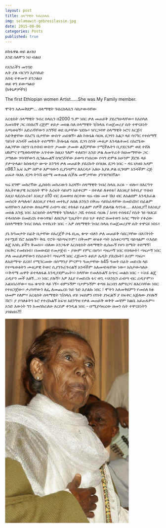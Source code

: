 ```yaml
---
layout: post
title: ሰላማዊት ገብረስላሴ
img: selamawit-gebresilassie.jpg
date: 2015-08-06
categories: Posts
published: true
---
```




ይከፋዋል ወይ ልብህ  
እንደ ሰለሞን ነህ ብልህ  

የአገራችን መንገድ  
ሌት ያለ ብርሃን አያስኬድ  
እስቲ ተቀመጥ ይንጋልህ  
ወይ ቀን ይውጣልህ  
(ከቅኔዎቻችን)  


The first Ethiopian women Artist......She was  My Family member.

ሞትን አለመቅደም… ሰላማዊት ገብረስላሴን ሳስታውሳቸው

አርቲስት ሰላማዊት ገብረ ስላሴን በ2000 ዓ.ም ነበር ቃለ መጠይቅ ያደረግሁላቸው፡፡ ከአስካለ አመነሸዋ ጋር በነበረኝ ረጅም ቆይታ መሀል ስለ ሰላማዊት ገ/ስላሴ የመጀመሪያ ሴት ተዋናይነት አጫወቱኝ፡፡ አድራሻቸውን አግኝቼ ወደ ቤታቸው ሄድኩ፡፡
ዠርጋዳዋ ሰላማዊት ኑሮና እርጅና አድቅቋቸው በአሮጌ ቤታቸው ውስጥ ጠበቁኝ፡፡ ልክ ኮሎኔል ሳህሌ ደጋጎን አልጋ ላይ ሳናግር የተሰማኝ ዓይነት አንዳች መከፋት ተሰማኝ፡፡ /ኮሎኔል ሳህሌ ደጋጎ ስንት ሙዚቃ እንዳልቀመሩ በአሮጌው አልጋቸው በድሃ ቤተሰብ ውስጥ ታመው ታመው ልጆቻቸው የሚችሉትን ቢያደርጉም ወደ ተሸለ ህክምና የሚወስዳቸው አጥተው ከዚህ ዓለም ተለዩን፡፡ አንድ ቃል ለመጥራት ከህመማቸው ጋር ታግለው ሃሳባቸውን ሲገልጡልኝ ከጎሮሯቸው ይወጣ የነበረው የሳግ ድምፅ አሁንም ጆሮዬ ላይ ያቃጭላል፡፡ ከስቱዲዮ ውጭ እንግዳ ቃለ መጠይቅ ያደረኩት በሳህሌ ደጋጎ ነበር - ዳሩ ህዝበ አዳም በ98.1 ኤፍ ኤም ሰምቶ እምባውን ቢያነባምና ለእርዳታ አለሁ እያለ ቃል ቢገባም አንዳችም ረጅ ጠፍቶ ሳህሌ ደጋጎ ትንሽ ዕድሜ መቀጠል ሲችሉ መሞታቸው ያንገበግበኛል፡፡

ዛሬ ደግሞ መከረኛው ፌስቡክ መከራውን አረዳኝ፡፡ ሰላማዊት ገብረ ስላሴ አረፉ - ብሎ፡፡
በእርግጥ ለኢትዮጵያዊ አርቲስት ሞት እረፍት ሳይሆን አይቀርም - በተለይ ለቆዩቱ፤ ለእነዚያ ከትቢያ ጥበብ እዚህ ላደረሱረቱ፤ እነዚያ በ10 ብር ደመወዝ ሰርተው ዛሬ ብዙ መቶ ሽህ ብር ለአልበም እንዲከፈል መሰረት ለጣሉቱ፤ ለእነዚያ የላብ መተኪያ አበል እንኳን በቅጡ ሳይከፈላቸው በመድረክና በፊልም ፍዳቸውን አይተው ለዛሬዎቹ ራብጣ ብር ተከፋይ የፊልም ሰዎች ድልዳል ላኖሩቱ…. ለእነዚያ!!
ከእነዚያ መሀል አንዷ ነበሩ አርቲስት ሰላማዊት ገ/ስላሴ፡፡
ጋሼ ተስፋዬ ሳህሉ / አባባ ተስፋዬ/ የሴት ገፀ ባህርይ ተላብሰው በመድረክ ተውነዋል፤ ለበርካታ ጊዜያት፡፡ ይህ ፃታ ቀይሮ በመተወን አሳር ማየት የቀረው በሰላማዊት ገብረ ስላሴ ተተኪነት ነበር - አዎ ሰላማዊት ገብረ ስላሴ የመጀመሪያዋ ሴት ተዋናይ ነበሩ፡፡

ያኔ ከዓመታት በፊት ቤታቸው በአረጀች ሶፋ ቢጢ ቁጭ ብለን ቃለ መጠይቅ ሳደርጋቸው በእናትነት የተሟሸ ሽሮ አበሉኝ፡፡ ቅቤ ኖሮት ባይጣፍጥም፣ በቅመም ወዝቶ ጣት አስቆርጣሚ ባይባልም ‹‹እሰይ ልጄ እስኪ ይችን ቅመስ›› ብለው አንጋፋዋ አርሰቲስት ሰላማዊት ሲሰጡኝ የሆነ ስሜት ተሰማኝ፤ በፍቅር የመከበብ፣ በመውደድ የመታጀብ - ያውም የምር በሆነ፡፡ ጣፍጦኝ ነበር የበላሁት፤ ጣፍጦኝ ነበር ቃለ መጠይቃቸውን የሰራሁት፤ ጣፍጦኝ ነበር ረጅሙን ቆይታ ኤዲት ያደረኩት፤ እናም ጣፍጦ ለአድማጭ ደረሰ፤
የሚገርመው በሰማንያ ምናምን ዓመታቸው ከ45 ዓመት በፊት መድረክ ላይ የተጫወቱትን ሙዚቃዊ ትወና ሲያንጉራጉሩልኝ አንዳችም አለመዛነፋቸው ነው፡፡ አስታውሳለሁ ‹‹ቅዳሜ ጠዋት ይተላለፋል እንዲያደምጡት›› ስላቸው የመለሱልኝ አጭር መልስ ነበር - ‹‹አዬ ልጄ ራዲዮን መች አለኝ…›› ነበር ያሉኝ፡፡ አዎ እኒያ የመድረክ ፋና ወጊ ‹‹እንኳን ራብጣ ብር ራዲዮም›› አልነበራቸው፡፡ ዛሬ ቁጭት ላይ ነኝ፡፡ ብምኑኝም ባታምኑኝም ቀጣዩ አርብን ለምስጋና ለእርሳቸው ነበር የተዘጋጀው፡፡ ታሪካቸውን ፅፌ ለመጨረስ ጉድ ጉድ እያልኩ ነበር ፤ ሞትን አለመቅደምን የመሰለ ክፉ ህመም የለም፡፡ አርቲስት ሰላማዊት ገ/ስላሴ ሆይ ነፍስዎን በገነት ያኑርልኝ ያ በፍቀር አጅለው ያበሉኝ ሽሮ፣ ያ ያሳለፉትን ኑሮ የተረኩልኝ አፍዝ አደንግዝ የቃለ መጠይቅ ወቅት መቼም ከልቤ አይጠፋም፡፡ አንድ እውነት ግን እመሰክራለሁ እርስዎ ቀንዲል ነበሩ - በሚያሳፍረው ዘመን ሴት ተዋናይነትን ያስከበሩ!!!

<img src="/assets/selamawit-gebresilassie.jpg" width="400"  alt="ሰላማዊት ገብረስላሴ">
